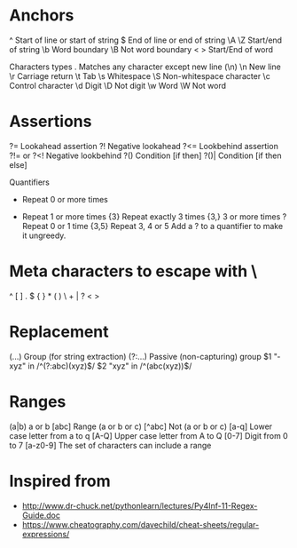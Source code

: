 # Anchors
^	Start of line or start of string
$	End of line or end of string
\A \Z Start/end of string
\b Word boundary
\B Not word boundary
\< \> Start/End of word

Characters types
.	Matches any character except new line (\n)
\n New line
\r Carriage return
\t Tab
\s Whitespace
\S Non-whitespace character
\c Control character
\d Digit
\D Not digit
\w Word
\W Not word

# Assertions
?= Lookahead assertion
?! Negative lookahead
?<= Lookbehind assertion
?!= or ?<! Negative lookbehind
?() Condition [if then]
?()| Condition [if then else]


Quantifiers
* Repeat 0 or more times
+ Repeat 1 or more times
{3} Repeat exactly 3 times
{3,} 3 or more times
? Repeat 0 or 1 time
{3,5} Repeat 3, 4 or 5
Add a ? to a quantifier to make it ungreedy.

# Meta characters to escape with \
^ [ ] . $ { } * ( ) \ +  | ? < >

# Replacement
(...) Group (for string extraction)
(?:...) Passive (non-c­apt­uring) group
$1 "­xyz­" in /^(?:a­bc)­(xyz)$/
$2 "­xyz­" in /^(abc­(xy­z))$/

# Ranges
(a|b) a or b
[abc] Range (a or b or c)
[^abc] Not (a or b or c)
[a-q] Lower case letter from a to q
[A-Q] Upper case letter from A to Q
[0-7] Digit from 0 to 7
[a-z0-9]	The set of characters can include a range

# Inspired from
* http://www.dr-chuck.net/pythonlearn/lectures/Py4Inf-11-Regex-Guide.doc
* https://www.cheatography.com/davechild/cheat-sheets/regular-expressions/